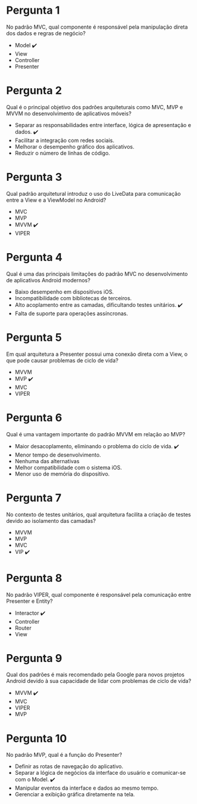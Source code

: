 # Pergunta 1
No padrão MVC, qual componente é responsável pela manipulação direta dos dados e regras de negócio?

- Model :heavy_check_mark:
- View
- Controller
- Presenter

# Pergunta 2
Qual é o principal objetivo dos padrões arquiteturais como MVC, MVP e MVVM no desenvolvimento de aplicativos móveis?

- Separar as responsabilidades entre interface, lógica de apresentação e dados. :heavy_check_mark:
- Facilitar a integração com redes sociais.
- Melhorar o desempenho gráfico dos aplicativos.
- Reduzir o número de linhas de código.

# Pergunta 3
Qual padrão arquitetural introduz o uso do LiveData para comunicação entre a View e a ViewModel no Android?

- MVC
- MVP
- MVVM :heavy_check_mark:
- VIPER

# Pergunta 4
Qual é uma das principais limitações do padrão MVC no desenvolvimento de aplicativos Android modernos?

- Baixo desempenho em dispositivos iOS.
- Incompatibilidade com bibliotecas de terceiros.
- Alto acoplamento entre as camadas, dificultando testes unitários. :heavy_check_mark:
- Falta de suporte para operações assíncronas.

# Pergunta 5
Em qual arquitetura a Presenter possui uma conexão direta com a View, o que pode causar problemas de ciclo de vida?

- MVVM
- MVP :heavy_check_mark:
- MVC
- VIPER

# Pergunta 6
Qual é uma vantagem importante do padrão MVVM em relação ao MVP?

- Maior desacoplamento, eliminando o problema do ciclo de vida. :heavy_check_mark:
- Menor tempo de desenvolvimento.
- Nenhuma das alternativas
- Melhor compatibilidade com o sistema iOS.
- Menor uso de memória do dispositivo.

# Pergunta 7
No contexto de testes unitários, qual arquitetura facilita a criação de testes devido ao isolamento das camadas?

- MVVM 
- MVP  
- MVC 
- VIP :heavy_check_mark:

# Pergunta 8
No padrão VIPER, qual componente é responsável pela comunicação entre Presenter e Entity?

- Interactor :heavy_check_mark:
- Controller
- Router
- View

# Pergunta 9
Qual dos padrões é mais recomendado pela Google para novos projetos Android devido à sua capacidade de lidar com problemas de ciclo de vida?

- MVVM  :heavy_check_mark:
- MVC
- VIPER
- MVP

# Pergunta 10
No padrão MVP, qual é a função do Presenter?

- Definir as rotas de navegação do aplicativo.
- Separar a lógica de negócios da interface do usuário e comunicar-se com o Model. :heavy_check_mark:
- Manipular eventos da interface e dados ao mesmo tempo.
- Gerenciar a exibição gráfica diretamente na tela.
